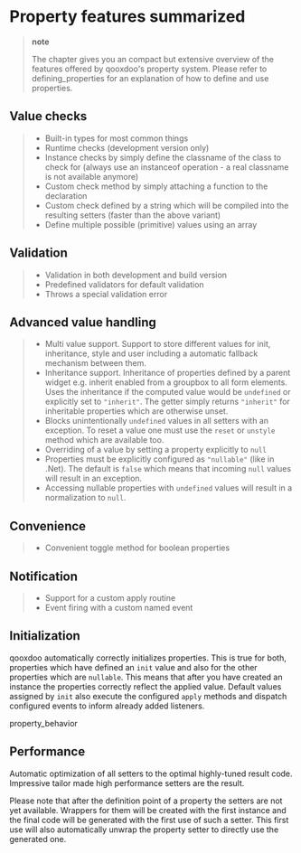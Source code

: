 Property features summarized
============================

> **note**
>
> The chapter gives you an compact but extensive overview of the
> features offered by qooxdoo's property system. Please refer to
> defining\_properties for an explanation of how to define and use
> properties.

Value checks
------------

> -   Built-in types for most common things
> -   Runtime checks (development version only)
> -   Instance checks by simply define the classname of the class to
>     check for (always use an instanceof operation - a real classname
>     is not available anymore)
> -   Custom check method by simply attaching a function to the
>     declaration
> -   Custom check defined by a string which will be compiled into the
>     resulting setters (faster than the above variant)
> -   Define multiple possible (primitive) values using an array

Validation
----------

> -   Validation in both development and build version
> -   Predefined validators for default validation
> -   Throws a special validation error

Advanced value handling
-----------------------

> -   Multi value support. Support to store different values for init,
>     inheritance, style and user including a automatic fallback
>     mechanism between them.
> -   Inheritance support. Inheritance of properties defined by a parent
>     widget e.g. inherit enabled from a groupbox to all form elements.
>     Uses the inheritance if the computed value would be `undefined` or
>     explicitly set to `"inherit"`. The getter simply returns
>     `"inherit"` for inheritable properties which are otherwise unset.
> -   Blocks unintentionally `undefined` values in all setters with an
>     exception. To reset a value one must use the `reset` or `unstyle`
>     method which are available too.
> -   Overriding of a value by setting a property explicitly to `null`
> -   Properties must be explicitly configured as `"nullable"` (like in
>     .Net). The default is `false` which means that incoming `null`
>     values will result in an exception.
> -   Accessing nullable properties with `undefined` values will result
>     in a normalization to `null`.

Convenience
-----------

> -   Convenient toggle method for boolean properties

Notification
------------

> -   Support for a custom apply routine
> -   Event firing with a custom named event

Initialization
--------------

qooxdoo automatically correctly initializes properties. This is true for
both, properties which have defined an `init` value and also for the
other properties which are `nullable`. This means that after you have
created an instance the properties correctly reflect the applied value.
Default values assigned by `init` also execute the configured `apply`
methods and dispatch configured events to inform already added
listeners.

property\_behavior

Performance
-----------

Automatic optimization of all setters to the optimal highly-tuned result
code. Impressive tailor made high performance setters are the result.

Please note that after the definition point of a property the setters
are not yet available. Wrappers for them will be created with the first
instance and the final code will be generated with the first use of such
a setter. This first use will also automatically unwrap the property
setter to directly use the generated one.
